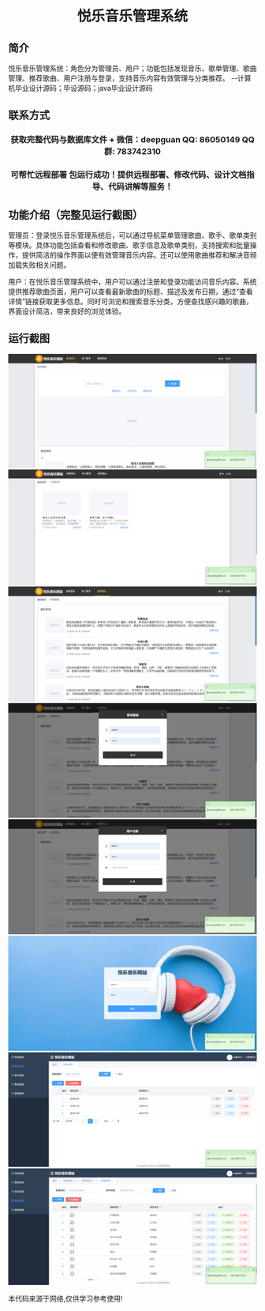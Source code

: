 <p><h1 align="center">悦乐音乐管理系统</h1></p>

## 简介
悦乐音乐管理系统：角色分为管理员、用户；功能包括发现音乐、歌单管理、歌曲管理、推荐歌曲、用户注册与登录，支持音乐内容有效管理与分类推荐。    --计算机毕业设计源码；毕设源码；java毕业设计源码


## 联系方式
<p><h3 align="center">获取完整代码与数据库文件 + 微信：deepguan QQ: 86050149 QQ群: 783742310</h3></p>
<p><h3 align="center">可帮忙远程部署 包运行成功！提供远程部署、修改代码、设计文档指导、代码讲解等服务！</h3></p>

## 功能介绍（完整见运行截图）
管理员：登录悦乐音乐管理系统后，可以通过导航菜单管理歌曲、歌手、歌单类别等模块。具体功能包括查看和修改歌曲、歌手信息及歌单类别，支持搜索和批量操作，提供简洁的操作界面以便有效管理音乐内容。还可以使用歌曲推荐和解决音频加载失败相关问题。

用户：在悦乐音乐管理系统中，用户可以通过注册和登录功能访问音乐内容。系统提供推荐歌曲页面，用户可以查看最新歌曲的标题、描述及发布日期，通过“查看详情”链接获取更多信息。同时可浏览和搜索音乐分类，方便查找感兴趣的歌曲，界面设计简洁，带来良好的浏览体验。


## 运行截图
![](imgs/588112-20231102123609655-75016086.png)
![](imgs/588112-20231102123613729-110639443.png)
![](imgs/588112-20231102123617908-1736169229.png)
![](imgs/588112-20231102123621811-1517927047.png)
![](imgs/588112-20231102123625472-1610188543.png)
![](imgs/588112-20231102123629269-2054840432.png)
![](imgs/588112-20231102123633835-321544206.png)
![](imgs/588112-20231102123638172-944640999.png)

<p>本代码来源于网络,仅供学习参考使用!</p>
